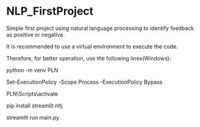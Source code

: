 # NLP_FirstProject

Simple first project using natural language processing to identify feedback as positive or negative.

It is recommended to use a virtual environment to execute the code. 

Therefore, for better operation, use the following lines(Windows):

python -m venv PLN

Set-ExecutionPolicy -Scope Process -ExecutionPolicy Bypass

PLN\Scripts\activate

pip install streamlit nltj

streamlit run main.py
